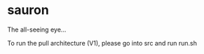 sauron
=====

The all-seeing eye...

To run the pull architecture (V1), please go into src and run run.sh

